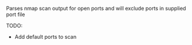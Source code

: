 Parses nmap scan output for open ports and will exclude ports in supplied port file


TODO:
 - Add default ports to scan
